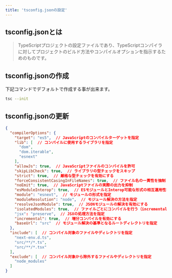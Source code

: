 ```yaml
---
title: 'tsconfig.jsonの設定'
---
```


## tsconfig.jsonとは
> TypeScriptプロジェクトの設定ファイルであり、TypeScriptコンパイラに対してプロジェクトのビルド方法やコンパイルオプションを指示するためのものです。

## tsconfig.jsonの作成
下記コマンドでデフォルトで作成する事が出来ます。
````bash
tsc --init
````

## tsconfig.jsonの更新
````json
{
  "compilerOptions": {
    "target": "es5",  // JavaScriptのコンパイルターゲットを指定
    "lib": [  // コンパイルに使用するライブラリを指定
      "dom",
      "dom.iterable",
      "esnext"
    ],                                        
    "allowJs": true,  // JavaScriptファイルのコンパイルを許可
    "skipLibCheck": true,  // ライブラリの型チェックをスキップ
    "strict": true,  // 厳格な型チェックを有効にする
    "forceConsistentCasingInFileNames": true,  // ファイル名の一貫性を強制
    "noEmit": true,  // JavaScriptファイルの実際の出力を抑制
    "esModuleInterop": true,  // ESモジュールとInterop可能な形式の相互運用性を有効にする
    "module": "esnext",  // モジュールの形式を指定
    "moduleResolution": "node",  // モジュール解決の方法を指定
    "resolveJsonModule": true,  // JSONモジュールの解決を有効にする
    "isolatedModules": true,  // ファイルごとにコンパイルを行う（incremental: true と一緒に使用）
    "jsx": "preserve",  // JSXの処理方法を指定
    "incremental": true,  // 増分コンパイルを有効にする
    "baseUrl": "src"  // モジュール解決の基準となるルートディレクトリを指定
  },
  "include": [  // コンパイル対象のファイルやディレクトリを指定
    "next-env.d.ts",
    "src/**/*.ts",
    "src/**/*.tsx"
  ],
  "exclude": [  // コンパイル対象から除外するファイルやディレクトリを指定
    "node_modules"
  ]
}

````